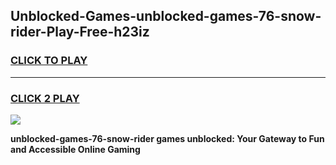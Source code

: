 
## Unblocked-Games-unblocked-games-76-snow-rider-Play-Free-h23iz
<h3>
<a href="https://premium76.site?title=unblocked-games-76-snow-rider&ref=09A">CLICK TO PLAY</a></h3>
<hr>

<h3>
<a href="https://premium76.site?title=unblocked-games-76-snow-rider&ref=09A">CLICK 2 PLAY</a>
  
</h3>

<a href="https://premium76.site?title=unblocked-games-76-snow-rider&ref=09A"><img src="https://clearcache.store/games.png"></a>


**unblocked-games-76-snow-rider games unblocked: Your Gateway to Fun and Accessible Online Gaming**
